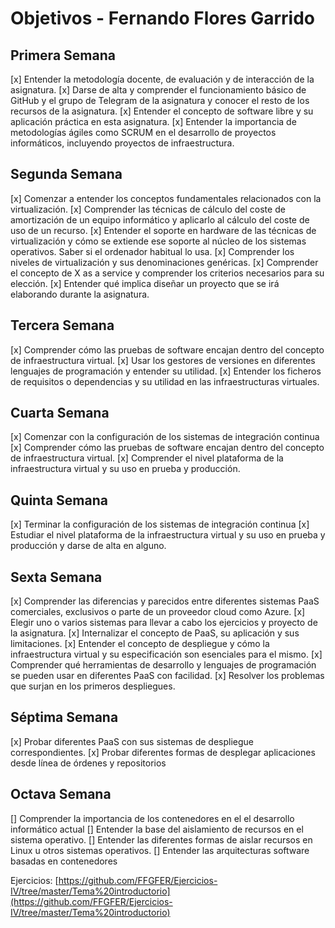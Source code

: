# Objetivos - Fernando Flores Garrido## Primera Semana[x] Entender la metodología docente, de evaluación y de interacción de la asignatura.[x] Darse de alta y comprender el funcionamiento básico de GitHub y el grupo de Telegram de la asignatura y conocer el resto de los recursos de la asignatura.[x] Entender el concepto de software libre y su aplicación práctica en esta asignatura.[x] Entender la importancia de metodologías ágiles como SCRUM en el desarrollo de proyectos informáticos, incluyendo proyectos de infraestructura.## Segunda Semana[x] Comenzar a entender los conceptos fundamentales relacionados con la virtualización.[x] Comprender las técnicas de cálculo del coste de amortización de un equipo informático y aplicarlo al cálculo del coste de uso de un recurso.[x] Entender el soporte en hardware de las técnicas de virtualización y cómo se extiende ese soporte al núcleo de los sistemas operativos. Saber si el ordenador habitual lo usa.[x] Comprender los niveles de virtualización y sus denominaciones genéricas.[x] Comprender el concepto de X as a service y comprender los criterios necesarios para su elección.[x] Entender qué implica diseñar un proyecto que se irá elaborando durante la asignatura.## Tercera Semana[x] Comprender cómo las pruebas de software encajan dentro del concepto de infraestructura virtual.[x] Usar los gestores de versiones en diferentes lenguajes de programación y entender su utilidad.[x] Entender los ficheros de requisitos o dependencias y su utilidad en las infraestructuras virtuales.## Cuarta Semana[x] Comenzar con la configuración de los sistemas de integración continua[x] Comprender cómo las pruebas de software encajan dentro del concepto de infraestructura virtual.[x] Comprender el nivel plataforma de la infraestructura virtual y su uso en prueba y producción.## Quinta Semana[x] Terminar la configuración de los sistemas de integración continua[x] Estudiar el nivel plataforma de la infraestructura virtual y su uso en prueba y producción y darse de alta en alguno.## Sexta Semana[x] Comprender las diferencias y parecidos entre diferentes sistemas PaaS comerciales, exclusivos o parte de un proveedor cloud como Azure.[x] Elegir uno o varios sistemas para llevar a cabo los ejercicios y proyecto de la asignatura.[x] Internalizar el concepto de PaaS, su aplicación y sus limitaciones.[x] Entender el concepto de despliegue y cómo la infraestructura virtual y su especificación son esenciales para el mismo.[x] Comprender qué herramientas de desarrollo y lenguajes de programación se pueden usar en diferentes PaaS con facilidad.[x] Resolver los problemas que surjan en los primeros despliegues.## Séptima Semana[x] Probar diferentes PaaS con sus sistemas de despliegue correspondientes.[x] Probar diferentes formas de desplegar aplicaciones desde línea de órdenes y repositorios## Octava Semana[] Comprender la importancia de los contenedores en el el desarrollo informático actual[] Entender la base del aislamiento de recursos en el sistema operativo.[] Entender las diferentes formas de aislar recursos en Linux u otros sistemas operativos.[] Entender las arquitecturas software basadas en contenedoresEjercicios:[https://github.com/FFGFER/Ejercicios-IV/tree/master/Tema%20introductorio](https://github.com/FFGFER/Ejercicios-IV/tree/master/Tema%20introductorio)